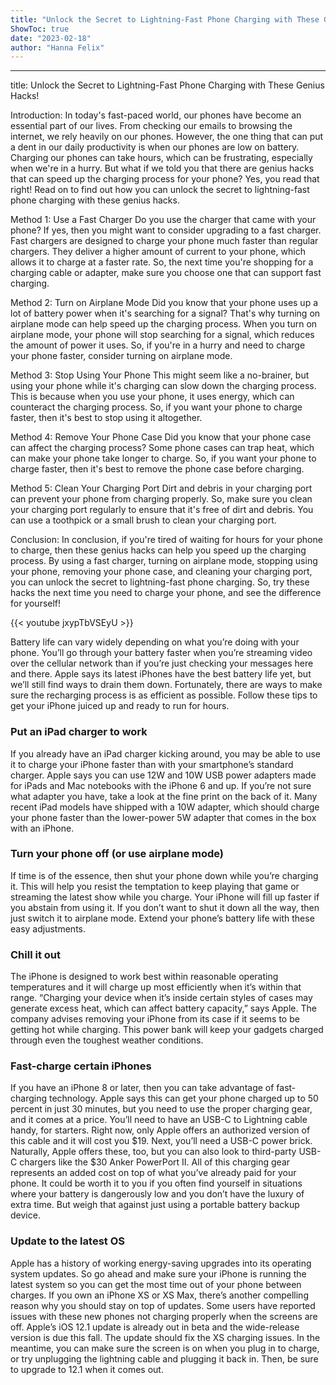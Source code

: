 ```yaml
---
title: "Unlock the Secret to Lightning-Fast Phone Charging with These Genius Hacks!"
ShowToc: true 
date: "2023-02-18"
author: "Hanna Felix"
---
```

*****
title: Unlock the Secret to Lightning-Fast Phone Charging with These Genius Hacks!

Introduction:
In today's fast-paced world, our phones have become an essential part of our lives. From checking our emails to browsing the internet, we rely heavily on our phones. However, the one thing that can put a dent in our daily productivity is when our phones are low on battery. Charging our phones can take hours, which can be frustrating, especially when we're in a hurry. But what if we told you that there are genius hacks that can speed up the charging process for your phone? Yes, you read that right! Read on to find out how you can unlock the secret to lightning-fast phone charging with these genius hacks.

Method 1: Use a Fast Charger
Do you use the charger that came with your phone? If yes, then you might want to consider upgrading to a fast charger. Fast chargers are designed to charge your phone much faster than regular chargers. They deliver a higher amount of current to your phone, which allows it to charge at a faster rate. So, the next time you're shopping for a charging cable or adapter, make sure you choose one that can support fast charging.

Method 2: Turn on Airplane Mode
Did you know that your phone uses up a lot of battery power when it's searching for a signal? That's why turning on airplane mode can help speed up the charging process. When you turn on airplane mode, your phone will stop searching for a signal, which reduces the amount of power it uses. So, if you're in a hurry and need to charge your phone faster, consider turning on airplane mode.

Method 3: Stop Using Your Phone
This might seem like a no-brainer, but using your phone while it's charging can slow down the charging process. This is because when you use your phone, it uses energy, which can counteract the charging process. So, if you want your phone to charge faster, then it's best to stop using it altogether.

Method 4: Remove Your Phone Case
Did you know that your phone case can affect the charging process? Some phone cases can trap heat, which can make your phone take longer to charge. So, if you want your phone to charge faster, then it's best to remove the phone case before charging.

Method 5: Clean Your Charging Port
Dirt and debris in your charging port can prevent your phone from charging properly. So, make sure you clean your charging port regularly to ensure that it's free of dirt and debris. You can use a toothpick or a small brush to clean your charging port.

Conclusion:
In conclusion, if you're tired of waiting for hours for your phone to charge, then these genius hacks can help you speed up the charging process. By using a fast charger, turning on airplane mode, stopping using your phone, removing your phone case, and cleaning your charging port, you can unlock the secret to lightning-fast phone charging. So, try these hacks the next time you need to charge your phone, and see the difference for yourself!

{{< youtube jxypTbVSEyU >}} 



Battery life can vary widely depending on what you’re doing with your phone. You’ll go through your battery faster when you’re streaming video over the cellular network than if you’re just checking your messages here and there. Apple says its latest iPhones have the best battery life yet, but we’ll still find ways to drain them down.
Fortunately, there are ways to make sure the recharging process is as efficient as possible. Follow these tips to get your iPhone juiced up and ready to run for hours.

 
### Put an iPad charger to work


If you already have an iPad charger kicking around, you may be able to use it to charge your iPhone faster than with your smartphone’s standard charger. Apple says you can use 12W and 10W USB power adapters made for iPads and Mac notebooks with the iPhone 6 and up.
If you’re not sure what adapter you have, take a look at the fine print on the back of it. Many recent iPad models have shipped with a 10W adapter, which should charge your phone faster than the lower-power 5W adapter that comes in the box with an iPhone.

 
### Turn your phone off (or use airplane mode)


If time is of the essence, then shut your phone down while you’re charging it. This will help you resist the temptation to keep playing that game or streaming the latest show while you charge. Your iPhone will fill up faster if you abstain from using it. If you don’t want to shut it down all the way, then just switch it to airplane mode.
Extend your phone’s battery life with these easy adjustments.

 
### Chill it out


The iPhone is designed to work best within reasonable operating temperatures and it will charge up most efficiently when it’s within that range. “Charging your device when it’s inside certain styles of cases may generate excess heat, which can affect battery capacity,” says Apple. The company advises removing your iPhone from its case if it seems to be getting hot while charging.
This power bank will keep your gadgets charged through even the toughest weather conditions.

 
### Fast-charge certain iPhones


If you have an iPhone 8 or later, then you can take advantage of fast-charging technology. Apple says this can get your phone charged up to 50 percent in just 30 minutes, but you need to use the proper charging gear, and it comes at a price.
You’ll need to have an USB-C to Lightning cable handy, for starters. Right now, only Apple offers an authorized version of this cable and it will cost you $19. Next, you’ll need a USB-C power brick. Naturally, Apple offers these, too, but you can also look to third-party USB-C chargers like the $30 Anker PowerPort II.
All of this charging gear represents an added cost on top of what you’ve already paid for your phone. It could be worth it to you if you often find yourself in situations where your battery is dangerously low and you don’t have the luxury of extra time. But weigh that against just using a portable battery backup device.

 
### Update to the latest OS


Apple has a history of working energy-saving upgrades into its operating system updates. So go ahead and make sure your iPhone is running the latest system so you can get the most time out of your phone between charges.
If you own an iPhone XS or XS Max, there’s another compelling reason why you should stay on top of updates. Some users have reported issues with these new phones not charging properly when the screens are off.
Apple’s iOS 12.1 update is already out in beta and the wide-release version is due this fall. The update should fix the XS charging issues. In the meantime, you can make sure the screen is on when you plug in to charge, or try unplugging the lightning cable and plugging it back in. Then, be sure to upgrade to 12.1 when it comes out.




